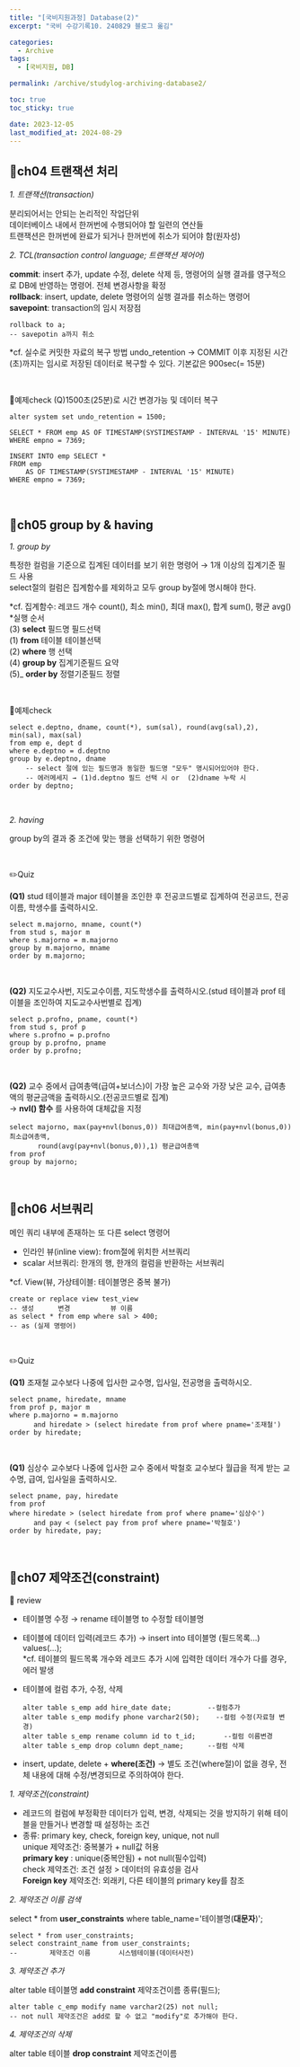```yaml
---
title: "[국비지원과정] Database(2)"
excerpt: "국비 수강기록10. 240829 블로그 옮김"

categories:
  - Archive
tags:
  - [국비지원, DB]

permalink: /archive/studylog-archiving-database2/

toc: true
toc_sticky: true

date: 2023-12-05
last_modified_at: 2024-08-29
---
```


## 📕ch04 트랜잭션 처리

*1. 트랜잭션(transaction)*

분리되어서는 안되는 논리적인 작업단위<br/>
데이터베이스 내에서 한꺼번에 수행되어야 할 일련의 연산들<br/>
트랜잭션은 한꺼번에 완료가 되거나 한꺼번에 취소가 되어야 함(원자성)

*2. TCL(transaction control language; 트랜잭션 제어어)*

__commit__: insert 추가, update 수정, delete 삭제 등, 명령어의 실행 결과를 영구적으로 DB에 반영하는 명령어. 전체 변경사항을 확정<br/>
__rollback__: insert, update, delete 명령어의 실행 결과를 취소하는 명령어<br/>
__savepoint__: transaction의 임시 저장점<br/>
```
rollback to a;	
-- savepotin a까지 취소
```
\*cf. 실수로 커밋한 자료의 복구 방법
undo_retention → COMMIT 이후 지정된 시간(초)까지는 임시로 저장된 데이터로 복구할 수 있다. 기본값은 900sec(= 15분)

<br/>

📌예제check
(Q)1500초(25분)로 시간 변경가능 및 데이터 복구
```
alter system set undo_retention = 1500; 

SELECT * FROM emp AS OF TIMESTAMP(SYSTIMESTAMP - INTERVAL '15' MINUTE) WHERE empno = 7369;

INSERT INTO emp SELECT * 
FROM emp 
	AS OF TIMESTAMP(SYSTIMESTAMP - INTERVAL '15' MINUTE) 
WHERE empno = 7369;
```

<br/>

## 📕ch05 group by & having

*1. group by*

특정한 컬럼을 기준으로 집계된 데이터를 보기 위한 명령어 → 1개 이상의 집계기준 필드 사용<br/>
select절의 컬럼은 집계함수를 제외하고 모두 group by절에 명시해야 한다. <br/>

\*cf. 집계함수: 레코드 개수 count(), 최소 min(), 최대 max(), 합계 sum(), 평균 avg()<br/>
\*실행 순서<br/>
(3) __select__ 필드명     필드선택<br/>
(1) __from__ 테이블    테이블선택<br/>
(2) __where__       행 선택<br/>
(4) __group by__ 집계기준필드     요약<br/>
(5)_ __order by__ 정렬기준필드     정렬<br/>

<br/>

📌예제check

```
select e.deptno, dname, count(*), sum(sal), round(avg(sal),2), min(sal), max(sal)
from emp e, dept d      
where e.deptno = d.deptno
group by e.deptno, dname    
	-- select 절에 있는 필드명과 동일한 필드명 "모두" 명시되어있어야 한다. 
	-- 에러메세지 → (1)d.deptno 필드 선택 시 or  (2)dname 누락 시
order by deptno;
```

<br/>

*2. having*

group by의 결과 중 조건에 맞는 행을 선택하기 위한 명령어

<br/>

✏️Quiz

__(Q1)__ stud 테이블과 major 테이블을 조인한 후 전공코드별로 집계하여 전공코드, 전공이름, 학생수를 출력하시오.

```
select m.majorno, mname, count(*)
from stud s, major m
where s.majorno = m.majorno
group by m.majorno, mname
order by m.majorno;
```

<br/>

__(Q2)__ 지도교수사번, 지도교수이름, 지도학생수를 출력하시오.(stud 테이블과 prof 테이블을 조인하여 지도교수사번별로 집계)

```
select p.profno, pname, count(*)
from stud s, prof p
where s.profno = p.profno
group by p.profno, pname
order by p.profno;
```

<br/>

__(Q2)__ 교수 중에서 급여총액(급여+보너스)이 가장 높은 교수와 가장 낮은 교수, 급여총액의 평균금액을 출력하시오.(전공코드별로 집계)<br/>
→ __nvl() 함수__ 를 사용하여 대체값을 지정

```
select majorno, max(pay+nvl(bonus,0)) 최대급여총액, min(pay+nvl(bonus,0)) 최소급여총액,
	   round(avg(pay+nvl(bonus,0)),1) 평균급여총액
from prof
group by majorno;
```

<br/>

## 📕ch06 서브쿼리

메인 쿼리 내부에 존재하는 또 다른 select 명령어

- 인라인 뷰(inline view): from절에 위치한 서브쿼리
- scalar 서브쿼리: 한개의 행, 한개의 컬럼을 반환하는 서브쿼리

\*cf. View(뷰, 가상테이블: 테이블명은 중복 불가)
```
create or replace view test_view 
-- 생성      변경          뷰 이름
as select * from emp where sal > 400;
-- as (실제 명령어)
```

<br/>

✏️Quiz

__(Q1)__ 조재철 교수보다 나중에 입사한 교수명, 입사일, 전공명을 출력하시오.    

```
select pname, hiredate, mname
from prof p, major m
where p.majorno = m.majorno
      and hiredate > (select hiredate from prof where pname='조재철')
order by hiredate;
```

<br/>

__(Q1)__ 심상수 교수보다 나중에 입사한 교수 중에서 박철호 교수보다 월급을 적게 받는 교수명, 급여, 입사일을 출력하시오.

```
select pname, pay, hiredate
from prof
where hiredate > (select hiredate from prof where pname='심상수')
      and pay < (select pay from prof where pname='박철호')
order by hiredate, pay;    
```

<br/>


## 📕ch07 제약조건(constraint)

📌 review
- 테이블명 수정 → rename 테이블명 to 수정할 테이블명
- 테이블에 데이터 입력(레코드 추가) → insert into 테이블명 (필드목록...) values(...);<br/>
\*cf. 테이블의 필드목록 개수와 레코드 추가 시에 입력한 데이터 개수가 다를 경우, 에러 발생

- 테이블에 컬럼 추가, 수정, 삭제 
  ```
  alter table s_emp add hire_date date;   		--컬럼추가
  alter table s_emp modify phone varchar2(50);    --컬럼 수정(자료형 변경)
  alter table s_emp rename column id to t_id;		--컬럼 이름변경
  alter table s_emp drop column dept_name;		--컬럼 삭제
  ```
- insert, update, delete + __where(조건)__ → 별도 조건(where절)이 없을 경우, 전체 내용에 대해 수정/변경되므로 주의하여야 한다.

*1. 제약조건(constraint)*

- 레코드의 컬럼에 부정확한 데이터가 입력, 변경, 삭제되는 것을 방지하기 위해 테이블을 만들거나 변경할 때 설정하는 조건
- 종류: primary key, check, foreign key, unique, not null<br/>
unique 제약조건: 중복불가 +  null값 허용<br/>
__primary key__ : unique(중복안됨) + not null(필수입력)<br/>
check 제약조건: 조건 설정 > 데이터의 유효성을 검사<br/>
__Foreign key__ 제약조건: 외래키, 다른 테이블의 primary key를 참조<br/>


*2. 제약조건 이름 검색*

select * from __user_constraints__ where table_name='테이블명(__대문자__)';
  ```
  select * from user_constraints;
  select constraint_name from user_constraints;
  --        제약조건 이름       시스템테이블(데이터사전)
  ```

*3. 제약조건 추가*

alter table 테이블명 __add constraint__ 제약조건이름 종류(필드);

  ```
  alter table c_emp modify name varchar2(25) not null;
  -- not null 제약조건은 add로 할 수 없고 "modify"로 추가해야 한다.
  ```

*4.  제약조건의 삭제*

alter table 테이블 __drop constraint__ 제약조건이름
